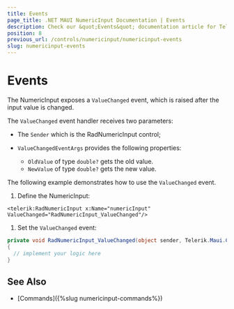 ```yaml
---
title: Events
page_title: .NET MAUI NumericInput Documentation | Events
description: Check our &quot;Events&quot; documentation article for Telerik NumericInput for .NET MAUI
position: 8
previous_url: /controls/numericinput/numericinput-events
slug: numericinput-events
---
```


# Events

The NumericInput exposes a `ValueChanged` event, which is raised after the input value is changed.

The `ValueChanged` event handler receives two parameters:

* The `Sender` which is the RadNumericInput control;
* `ValueChangedEventArgs` provides the following properties:

	* `OldValue` of type `double?` gets the old value.
	* `NewValue` of type `double?` gets the new value.

The following example demonstrates how to use the `ValueChanged` event.

1. Define the NumericInput:

 ```XAML
<telerik:RadNumericInput x:Name="numericInput" ValueChanged="RadNumericInput_ValueChanged"/>
 ```

1. Set the `ValueChanged` event:

 ```C#
private void RadNumericInput_ValueChanged(object sender, Telerik.Maui.Controls.NumericInput.ValueChangedEventArgs e)
{
   // implement your logic here
}
 ```

## See Also

- [Commands]({%slug numericinput-commands%})
